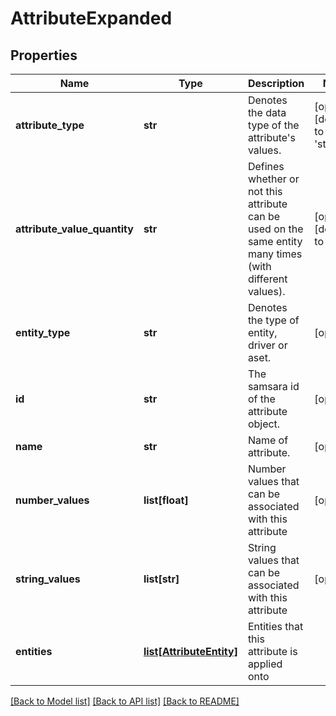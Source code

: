 # AttributeExpanded

## Properties
Name | Type | Description | Notes
------------ | ------------- | ------------- | -------------
**attribute_type** | **str** | Denotes the data type of the attribute&#39;s values. | [optional] [default to 'string']
**attribute_value_quantity** | **str** | Defines whether or not this attribute can be used on the same entity many times (with different values). | [optional] [default to 'multi']
**entity_type** | **str** | Denotes the type of entity, driver or aset. | [optional] 
**id** | **str** | The samsara id of the attribute object. | [optional] 
**name** | **str** | Name of attribute. | [optional] 
**number_values** | **list[float]** | Number values that can be associated with this attribute | [optional] 
**string_values** | **list[str]** | String values that can be associated with this attribute | [optional] 
**entities** | [**list[AttributeEntity]**](AttributeEntity.md) | Entities that this attribute is applied onto | 

[[Back to Model list]](../README.md#documentation-for-models) [[Back to API list]](../README.md#documentation-for-api-endpoints) [[Back to README]](../README.md)


